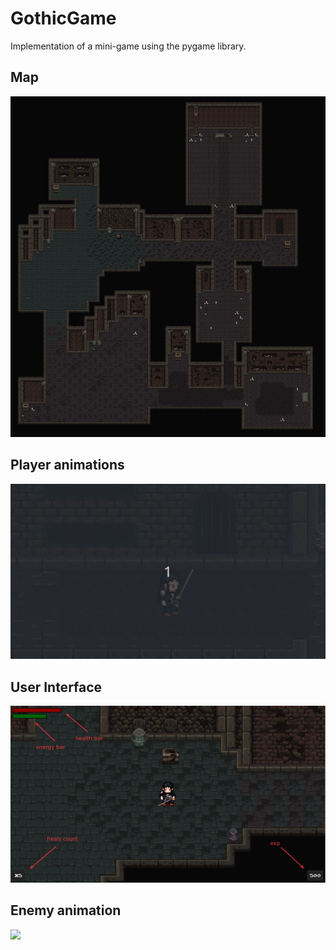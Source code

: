 # GothicGame
Implementation of a mini-game using the pygame library.
## Map 
![](res/map/map.png)
## Player animations 
![](res/README_res/animations.gif)
## User Interface
![](res/README_res/ui.png)
## Enemy animation 
![](res/README_res/enemy_animation.gif)